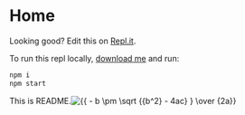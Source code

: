 # Home

Looking good? Edit this on [Repl.it](https://repl.it/@egoist/docute-starter).

To run this repl locally, [download me](https://repl.it/@egoist/docute-starter.zip) and run:

```bash
npm i
npm start
```

This is README.<img src="https://latex.codecogs.com/gif.latex?{{&space;-&space;b&space;\pm&space;\sqrt&space;{{b^2}&space;-&space;4ac}&space;}&space;\over&space;{2a}}" title="{{ - b \pm \sqrt {{b^2} - 4ac} } \over {2a}}" />
